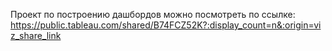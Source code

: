 Проект по построению дашбордов можно посмотреть по ссылке: https://public.tableau.com/shared/B74FCZ52K?:display_count=n&:origin=viz_share_link


